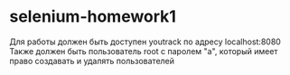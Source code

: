# selenium-homework1

Для работы должен быть доступен youtrack по адресу localhost:8080
Также должен быть пользователь root с паролем "a", который имеет право создавать и удалять пользователей
